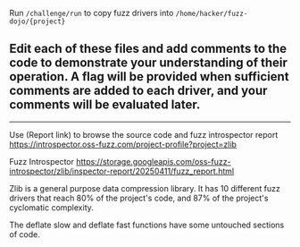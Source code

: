 Run `/challenge/run` to copy fuzz drivers into `/home/hacker/fuzz-dojo/{project}`

Edit each of these files and add comments to the code to demonstrate your understanding of their operation. A flag will be provided when sufficient comments are added to each driver, and your comments will be evaluated later.
-

---

Use (Report link) to browse the source code and fuzz introspector report https://introspector.oss-fuzz.com/project-profile?project=zlib

Fuzz Introspector
https://storage.googleapis.com/oss-fuzz-introspector/zlib/inspector-report/20250411/fuzz_report.html

Zlib is a general purpose data compression library. It has 10 different fuzz drivers that reach 80% of the project's code, and 87% of the project's cyclomatic complexity.

The deflate slow and deflate fast functions have some untouched sections of code.

